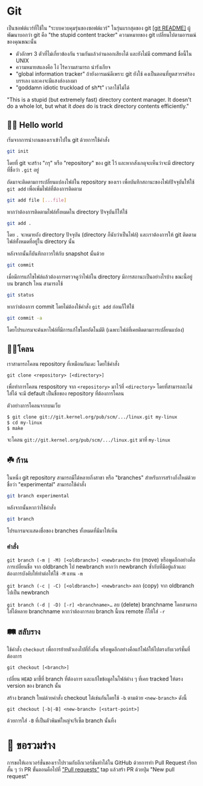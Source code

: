 # Git
เป็นซอฟต์แวร์ที่ใช้ใน "ระบบควบคุมรุ่นของซอฟต์แวร์" ในรุ่นแรกสุดของ git [[git README]](https://github.com/git/git/blob/e83c5163316f89bfbde7d9ab23ca2e25604af290/README) ผู้พัฒนาบอกว่า git คือ "the stupid content tracker"
ความหมายของ git เปลี่ยนไปตามอารมณ์ของคุณขณะนั้น
- ตัวอักษร 3 ตัวที่ไม่เกี่ยวข้องกัน รวมกันแล้วอ่านออกเสียงได้ และยังไม่มี command ชื่อนี้ใน UNIX
- ความหมายสแลงคือ ไง่ ไร้ความสามารถ น่ารังเกียจ
- "global information tracker" ถ้ายังอารมณ์ดีเพราะ git ยังใช้ คงเป็นตอนที่ทูตสวรรค์ร้องบรรเลง และคงจะมีแสงส่องลงมา
- "goddamn idiotic truckload of sh*t" เวลาใช้ไม่ได้

"This is a stupid (but extremely fast) directory content manager.  It
doesn't do a whole lot, but what it _does_ do is track directory
contents efficiently."

## 👋🏽 Hello world

เริ่มจากการนำงานของเราเข้าไปใน git ด้วยการใช้คำสั่ง
```bash
git init
```
โดยที่ git จะสร้าง "กรุ" หรือ "repository" ของ git ไว้
และหากสังเกตุจะเห็นว่าจะมี directory ที่ชื่อว่า `.git` อยู่

ถัดมาจะติดตามการเปลี่ยนแปลงไฟล์ใน repository ของเรา 
เพื่อบันทึกสถานะของไฟล์ปัจจุบันให้ใช้ `git add`
เพื่อเพิ่มไฟล์ที่ต้องการติดตาม

```bash
git add file [...file]
```

หากว่าต้องการติดตามไฟล์ทั้งหมดใน directory ปัจจุบันก็ให้ใช้

```bash
git add .
```

โดย `.` จะหมายถัง directory ปัจจุบัน (directory ก็นับว่าเป็นไฟล์)
และเราต้องการให้ git ติดตามไฟล์ทั้งหมดที่อยู่ใน directory นั้น

หลังจากนั้นก็บันทึกถาวรให้กับ snapshot นั้นด้วย

```bash
git commit
```

เมื่อมีการแก้ไขไฟล์แล้วต้องการตรวจดูว่าไฟล์ใน directory มีการสถานะเป็นอย่างไรบ้าง
ขณะนี้อยู่บน branch ไหน สามารถใช้

```bash
git status
```

หากว่าต้องการ commit โดยไม่ต้องใช้คำสั่ง `git add` ก่อนก็ให้ใช้

```bash
git commit -a
```

โดยโปรแกรมจะค้นหาไฟล์ที่มีการแก้ไขโดยอัตโนมัติ (เฉพาะไฟล์ที่เคยติดตามการเปลี่ยนแปลง)

## 👯‍♂️โคลน

เราสามารถโคลน repository ที่เหมือนกันเดะ โดยใช้คำสั่ง

```
git clone <repository> [<directory>]
```

เพื่อทำการโคลน respository จาก `<repository>` มาไว้ที่ `<directory>` โดยที่สามารถละไม่ใส่ได้
จะมี default เป็นชื่อของ repository ที่ต้องการโคลน

ตัวอย่างการโคลนจากบนเว็บ

```bash
$ git clone git://git.kernel.org/pub/scm/.../linux.git my-linux
$ cd my-linux
$ make
```

จะโคลน `git://git.kernel.org/pub/scm/.../linux.git` มาที่ `my-linux`


## ☘️ ก้าน

ในหนึ่ง git repository สามารถมีได้หลายกิ่งสาขา หรือ "branches" 
สำหรับการสร้างกิ่งใหม่ด้วยชื่อว่า "experimental" สามารถใช้คำสั่ง

```bash
git branch experimental
```

หลังจากนั้นหากว่าใช้คำสั่ง
```bash
git branch
```

โปรแกรมจะแสดงชื่อของ branches ทั้งหมดที่มีมาให้เห็น

### คำสั่ง

`git branch (-m | -M) [<oldbranch>] <newbranch>` ย้าย (move) หรือพูดอีกอย่างคือการเปลี่ยนชื่อ 
จาก oldbranch ไป newbranch หากว่า newbranch ซ้ำกับที่มีอยู่แล้วและต้องการบังคับให้ทำต่อให้ใช้ `-M` แทน `-m`

`git branch (-c | -C) [<oldbranch>] <newbranch>` ลอก (copy) จาก oldbranch ไปเป็น newbranch

`git branch (-d | -D) [-r] <branchname>…​` ลบ (delete) branchname โดยสามารถใส่ได้หลาย branchname
หากว่าต้องการลบ branch นี้บน remote ก็ให้ใส่ `-r`

## 🛤️ สลับราง

ใช้คำสั่ง `checkout` เพื่อการย้ายตัวเองไปที่กิ่งอื่น หรือพูดอีกอย่างคือแก้ไฟล์ให้ไปตรงกับเวอร์ชั่นที่ต้องการ

```
git checkout [<branch>]
```

เปลี่ยน `HEAD` มาชี้ที่ branch ที่ต้องการ และแก้ไขข้อมูลในไฟล์ต่าง ๆ ที่เคย tracked ให้ตรง version ของ branch นั้น

สร้าง branch ใหม่ด้วยคำสั่ง checkout ได้เช่นกันโดยใช้ `-b` ตามด้วย `<new-branch>` ดังนี้

```
git checkout [-b|-B] <new-branch> [<start-point>]
```

ด้วยการใส่ `-B` ที่เป็นตัวพิมพ์ใหญ่จะรีเซ็ต branch นั้นทิ้ง

# 👬 ขอรวมร่าง

การขอให้เอาเวอร์ชั่นของเราไปรวมกับอีกเวอร์ชั่นทำได้ใน GitHub ด้วยการทำ Pull Request เรียกสั้น ๆ ว่า PR
ขั้นตอนคือไปที่ ["Pull requests"](https://github.com/napatswift/git-guide/pulls) tap
แล้วสร้า PR ด้วยปุ่ม "New pull request"